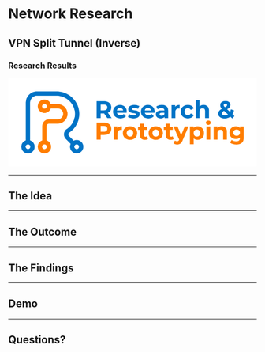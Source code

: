 # Network Research
## VPN Split Tunnel (Inverse)
### Research Results

![IT Research and Prototyping](https://github.com/sara-sabr/ITResearch-Prototyping/raw/master/assets/img/RP_Logo_Wordmark-EN.png)

---

## The Idea

---

## The Outcome

---

## The Findings

---

## Demo

---

## Questions?
